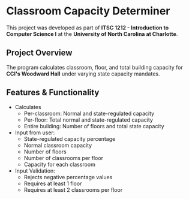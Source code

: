 # Classroom Capacity Determiner 
This project was developed as part of **ITSC 1212 - Introduction to Computer Science I** at the **University of North Carolina at Charlotte**. 
## Project Overview 
The program calculates classroom, floor, and total building capacity for **CCI's Woodward Hall** under varying state capacity mandates. 
## Features & Functionality 
- Calculates
  - Per-classroom: Normal and state-regulated capacity
  - Per-floor: Total normal and state-regulated capacity
  - Entire building: Number of floors and total state capacity
- Input from user:
  - State-regulated capacity percentage
  - Normal classroom capacity
  - Number of floors
  - Number of classrooms per floor
  - Capacity for each classroom
- Input Validation:
  - Rejects negative percentage values
  - Requires at least 1 floor
  - Requires at least 2 classrooms per floor
